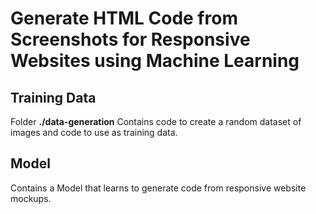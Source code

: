 # Generate HTML Code from Screenshots for Responsive Websites using Machine Learning
## Training Data
Folder **./data-generation** Contains code to create a random dataset of images and code to use as training data.

## Model
Contains a Model that learns to generate code from responsive website mockups.